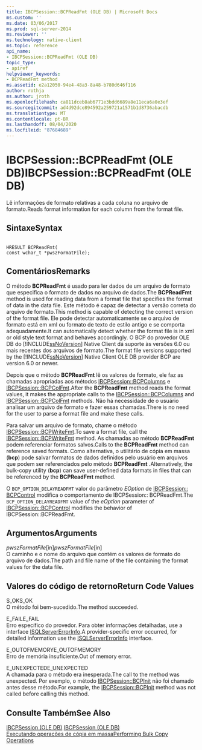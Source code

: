```yaml
---
title: IBCPSession::BCPReadFmt (OLE DB) | Microsoft Docs
ms.custom: ''
ms.date: 03/06/2017
ms.prod: sql-server-2014
ms.reviewer: ''
ms.technology: native-client
ms.topic: reference
api_name:
- IBCPSession::BCPReadFmt (OLE DB)
topic_type:
- apiref
helpviewer_keywords:
- BCPReadFmt method
ms.assetid: e2a12050-94e4-48a3-8a48-b780d646f116
author: rothja
ms.author: jroth
ms.openlocfilehash: ca811dceb8ab6771e3bdd6689a8e11eca6a0e3ef
ms.sourcegitcommit: ad4d92dce894592a259721a1571b1d8736abacdb
ms.translationtype: MT
ms.contentlocale: pt-BR
ms.lasthandoff: 08/04/2020
ms.locfileid: "87684689"
---
```

# <a name="ibcpsessionbcpreadfmt-ole-db"></a><span data-ttu-id="7f454-102">IBCPSession::BCPReadFmt (OLE DB)</span><span class="sxs-lookup"><span data-stu-id="7f454-102">IBCPSession::BCPReadFmt (OLE DB)</span></span>
  <span data-ttu-id="7f454-103">Lê informações de formato relativas a cada coluna no arquivo de formato.</span><span class="sxs-lookup"><span data-stu-id="7f454-103">Reads format information for each column from the format file.</span></span>  
  
## <a name="syntax"></a><span data-ttu-id="7f454-104">Sintaxe</span><span class="sxs-lookup"><span data-stu-id="7f454-104">Syntax</span></span>  
  
```  
  
HRESULT BCPReadFmt(   
const wchar_t *pwszFormatFile);  
```  
  
## <a name="remarks"></a><span data-ttu-id="7f454-105">Comentários</span><span class="sxs-lookup"><span data-stu-id="7f454-105">Remarks</span></span>  
 <span data-ttu-id="7f454-106">O método **BCPReadFmt** é usado para ler dados de um arquivo de formato que especifica o formato de dados no arquivo de dados.</span><span class="sxs-lookup"><span data-stu-id="7f454-106">The **BCPReadFmt** method is used for reading data from a format file that specifies the format of data in the data file.</span></span> <span data-ttu-id="7f454-107">Este método é capaz de detectar a versão correta do arquivo de formato.</span><span class="sxs-lookup"><span data-stu-id="7f454-107">This method is capable of detecting the correct version of the format file.</span></span> <span data-ttu-id="7f454-108">Ele pode detectar automaticamente se o arquivo de formato está em xml ou formato de texto de estilo antigo e se comporta adequadamente.</span><span class="sxs-lookup"><span data-stu-id="7f454-108">It can automatically detect whether the format file is in xml or old style text format and behaves accordingly.</span></span> <span data-ttu-id="7f454-109">O BCP do provedor OLE DB do [!INCLUDE[ssNoVersion](../../includes/ssnoversion-md.md)] Native Client dá suporte às versões 6.0 ou mais recentes dos arquivos de formato.</span><span class="sxs-lookup"><span data-stu-id="7f454-109">The format file versions supported by the [!INCLUDE[ssNoVersion](../../includes/ssnoversion-md.md)] Native Client OLE DB provider BCP are version 6.0 or newer.</span></span>  
  
 <span data-ttu-id="7f454-110">Depois que o método **BCPReadFmt** lê os valores de formato, ele faz as chamadas apropriadas aos métodos [IBCPSession::BCPColumns](ibcpsession-bcpcolumns-ole-db.md) e [IBCPSession::BCPColFmt](ibcpsession-bcpcolfmt-ole-db.md).</span><span class="sxs-lookup"><span data-stu-id="7f454-110">After the **BCPReadFmt** method reads the format values, it makes the appropriate calls to the [IBCPSession::BCPColumns](ibcpsession-bcpcolumns-ole-db.md) and [IBCPSession::BCPColFmt](ibcpsession-bcpcolfmt-ole-db.md) methods.</span></span> <span data-ttu-id="7f454-111">Não há necessidade de o usuário analisar um arquivo de formato e fazer essas chamadas.</span><span class="sxs-lookup"><span data-stu-id="7f454-111">There is no need for the user to parse a format file and make these calls.</span></span>  
  
 <span data-ttu-id="7f454-112">Para salvar um arquivo de formato, chame o método [IBCPSession::BCPWriteFmt](ibcpsession-bcpwritefmt-ole-db.md).</span><span class="sxs-lookup"><span data-stu-id="7f454-112">To save a format file, call the [IBCPSession::BCPWriteFmt](ibcpsession-bcpwritefmt-ole-db.md) method.</span></span> <span data-ttu-id="7f454-113">As chamadas ao método **BCPReadFmt** podem referenciar formatos salvos.</span><span class="sxs-lookup"><span data-stu-id="7f454-113">Calls to the **BCPReadFmt** method can reference saved formats.</span></span> <span data-ttu-id="7f454-114">Como alternativa, o utilitário de cópia em massa (**bcp**) pode salvar formatos de dados definidos pelo usuário em arquivos que podem ser referenciados pelo método **BCPReadFmt** .</span><span class="sxs-lookup"><span data-stu-id="7f454-114">Alternatively, the bulk-copy utility (**bcp**) can save user-defined data formats in files that can be referenced by the **BCPReadFmt** method.</span></span>  
  
 <span data-ttu-id="7f454-115">O `BCP_OPTION_DELAYREADFMT` valor do parâmetro *EOption* de [IBCPSession:: BCPControl](ibcpsession-bcpcontrol-ole-db.md) modifica o comportamento de IBCPSession:: BCPReadFmt.</span><span class="sxs-lookup"><span data-stu-id="7f454-115">The `BCP_OPTION_DELAYREADFMT` value of the *eOption* parameter of [IBCPSession::BCPControl](ibcpsession-bcpcontrol-ole-db.md) modifies the behavior of IBCPSession::BCPReadFmt.</span></span>  
  
## <a name="arguments"></a><span data-ttu-id="7f454-116">Argumentos</span><span class="sxs-lookup"><span data-stu-id="7f454-116">Arguments</span></span>  
 <span data-ttu-id="7f454-117">*pwszFormatFile*[in]</span><span class="sxs-lookup"><span data-stu-id="7f454-117">*pwszFormatFile*[in]</span></span>  
 <span data-ttu-id="7f454-118">O caminho e o nome do arquivo que contém os valores de formato do arquivo de dados.</span><span class="sxs-lookup"><span data-stu-id="7f454-118">The path and file name of the file containing the format values for the data file.</span></span>  
  
## <a name="return-code-values"></a><span data-ttu-id="7f454-119">Valores do código de retorno</span><span class="sxs-lookup"><span data-stu-id="7f454-119">Return Code Values</span></span>  
 <span data-ttu-id="7f454-120">S_OK</span><span class="sxs-lookup"><span data-stu-id="7f454-120">S_OK</span></span>  
 <span data-ttu-id="7f454-121">O método foi bem-sucedido.</span><span class="sxs-lookup"><span data-stu-id="7f454-121">The method succeeded.</span></span>  
  
 <span data-ttu-id="7f454-122">E_FAIL</span><span class="sxs-lookup"><span data-stu-id="7f454-122">E_FAIL</span></span>  
 <span data-ttu-id="7f454-123">Erro específico do provedor. Para obter informações detalhadas, use a interface [ISQLServerErrorInfo](../../database-engine/dev-guide/isqlservererrorinfo-ole-db.md).</span><span class="sxs-lookup"><span data-stu-id="7f454-123">A provider-specific error occurred, for detailed information use the [ISQLServerErrorInfo](../../database-engine/dev-guide/isqlservererrorinfo-ole-db.md) interface.</span></span>  
  
 <span data-ttu-id="7f454-124">E_OUTOFMEMORY</span><span class="sxs-lookup"><span data-stu-id="7f454-124">E_OUTOFMEMORY</span></span>  
 <span data-ttu-id="7f454-125">Erro de memória insuficiente.</span><span class="sxs-lookup"><span data-stu-id="7f454-125">Out of memory error.</span></span>  
  
 <span data-ttu-id="7f454-126">E_UNEXPECTED</span><span class="sxs-lookup"><span data-stu-id="7f454-126">E_UNEXPECTED</span></span>  
 <span data-ttu-id="7f454-127">A chamada para o método era inesperada.</span><span class="sxs-lookup"><span data-stu-id="7f454-127">The call to the method was unexpected.</span></span> <span data-ttu-id="7f454-128">Por exemplo, o método [IBCPSession::BCPInit](ibcpsession-bcpinit-ole-db.md) não foi chamado antes desse método.</span><span class="sxs-lookup"><span data-stu-id="7f454-128">For example, the [IBCPSession::BCPInit](ibcpsession-bcpinit-ole-db.md) method was not called before calling this method.</span></span>  
  
## <a name="see-also"></a><span data-ttu-id="7f454-129">Consulte Também</span><span class="sxs-lookup"><span data-stu-id="7f454-129">See Also</span></span>  
 <span data-ttu-id="7f454-130">[IBCPSession &#40;OLE DB&#41;](ibcpsession-ole-db.md) </span><span class="sxs-lookup"><span data-stu-id="7f454-130">[IBCPSession &#40;OLE DB&#41;](ibcpsession-ole-db.md) </span></span>  
 [<span data-ttu-id="7f454-131">Executando operações de cópia em massa</span><span class="sxs-lookup"><span data-stu-id="7f454-131">Performing Bulk Copy Operations</span></span>](../native-client/features/performing-bulk-copy-operations.md)  
  
  

